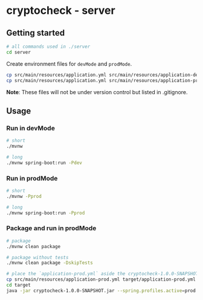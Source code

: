 # cryptocheck - server

## Getting started

```bash
# all commands used in ./server
cd server
```

Create environment files for `devMode` and `prodMode`.

```bash
cp src/main/resources/application.yml src/main/resources/application-dev.yml
cp src/main/resources/application.yml src/main/resources/application-prod.yml
```

**Note**: These files will not be under version control but listed in .gitignore.

## Usage

### Run in devMode

```bash
# short
./mvnw

# long
./mvnw spring-boot:run -Pdev
```

### Run in prodMode

```bash
# short
./mvnw -Pprod

# long
./mvnw spring-boot:run -Pprod
```

### Package and run in prodMode

```bash
# package
./mvnw clean package

# package without tests
./mvnw clean package -DskipTests

# place the `application-prod.yml` aside the cryptocheck-1.0.0-SNAPSHOT.jar and run the jar
cp src/main/resources/application-prod.yml target/application-prod.yml
cd target
java -jar cryptocheck-1.0.0-SNAPSHOT.jar --spring.profiles.active=prod
```
